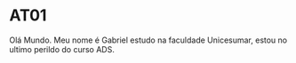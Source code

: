 # AT01
Olá Mundo.
Meu nome é Gabriel estudo na faculdade Unicesumar, estou no ultimo perildo do curso ADS.
